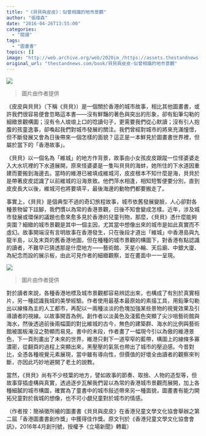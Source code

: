 ```yaml
---
title: "《貝貝與皮皮》：似曾相識的地市景觀"
author: "張煒森"
date: "2016-04-26T13:55:00"
categories:
  - "閱讀"
tags:
  - "圖畫書"
topics: []
image: "http://web.archive.org/web/2020im_/https://assets.thestandnews.com/media/photos/13113361_10153624474511169_1756247507_o_kaSsA.jpg"
original_url: "thestandnews.com/book/貝貝與皮皮-似曾相識的地市景觀"
---
```

![](http://web.archive.org/web/2020im_/https://assets.thestandnews.com/media/photos/13113361_10153624474511169_1756247507_o_kaSsA.jpg)

> 圖片由作者提供

《皮皮與貝貝》（下稱《貝貝》）是一個關於香港的城市故事，相比其他圖畫書，或許我們很容易便會忽略這本書――沒有鮮豔的著色與突出的形象，卻有鉛筆勾勒的細緻景觀構圖；沒有令人琅琅上口的唸讀句子，更需要我們從心默讀；沒有引人抱腹的孩童逸事，卻喚起我們對城市發展的關注。我們曾經對城市的將來充滿憧憬，但不斷發展又會為日後帶來一個怎樣的面貌？這正是一本鮮見於圖畫書世界裡，但屬於當下的「香港故事」。

《貝貝》以一個名為「維城」的地方作背景，故事由小女孩皮皮跟蹤一位怪婆婆走入大水坑裡的下水道展開，原來怪婆婆是一隻叫貝貝的海蚌，她所住的下水道因重建而要搬到海邊去。當時的維港已被填成維城河，皮皮根本不知什麼是海，貝貝於是帶著皮皮認識了以前維城的沿海景致。他們萍水相逢，相知短暫便要分別，直到皮皮長大以後，維城河也將要填平，最後海邊的動物們都要搬走了。

事實上，《貝貝》是個典型不過的奇幻旅程故事，城市依舊發展變臉，人心卻對各種景物留下註腳，我們慣以為常的香港景觀，日後不知會變成怎樣。近年，涉及城市發展或環保的議題也愈來愈多見於香港的兒童刊物，那麼，《貝貝》憑什麼能夠突圍？細緻的城市景觀是其中一個主因，尤其當中想像出來的城市是如此真實而不虛幻。故事開端沒有言明故事在香港發生，只在後段才道出「維城」中香港島與九龍半島，以及末頁的舊香港地圖，但在種種的城市景觀的構圖下，對香港有點認識的讀者，不難早已猜透那是什麼地方――藝術館、天星小輪、天后廟、中銀大廈、為紀念而設的展示板，由此可見作者的細緻觀察，並在畫面中一一呈現。

![](http://web.archive.org/web/2020im_/https://assets.thestandnews.com/media/photos/13063825_10153624474496169_1318991553_o_uMEvo.jpg)
> 圖片由作者提供

對於讀者來說，各種香港地標及城市景觀都容易辨認出來，也構成了有別於真實相片，另一種認識我城的美學經驗。作者使用最基本最原始的素描工具，用鉛筆勾勒出以線條為主的人工都市，再配以一兩種淡淡的色塊加強某些景物的視覺效果及引導讀者的視線。以故事開首為例，創作者以淡黃色及淺藍色突顯了尖沙咀藝術館與海水，然後透過前後兩幅圖的對比維城的古今，無色的建築群、海水的比例與藝術館被圍板淹沒之勢顯而易見。書中的末段，作者畫了一幅現今引以為傲的維港景色，下一頁則畫出了未來的世界，維港只剩下一道窄窄的藍帶，構圖上的線條多寡濃密，從翻頁的過程上突顯出來，黑壓壓的氣氛也帶出了城市的壓迫感。今昔對比，全憑各種視覺元素展現，當中雖有導向性，但價值的好壞全由讀者的觀察來判斷，亦因此巧妙地避開了老土的說教。

當然，《貝貝》尚有不少枝葉的地方，譬如故事的節奏、取捨、人物的造型等，但故事穿插虛構與真實，透過逐步瓦解我們習以為常的香港城市景觀而展開，加上各種細膩的城市構圖，確實為了童書中的城市敍述帶來另一種面貌，圖畫書有能力開拓兒童對於我城的想像，也不可小覷兒童對於城市的情感。

（作者按：簡禎徵所繪的圖畫書《貝貝與皮皮》在香港兒童文學文化協會舉辦之第二屆「香港圖畫書創作獎」中獲得佳作獎。原文刊於《香港兒童文學文化協會會訊》，2016年4月創刊號，授權予《立場新聞》轉載）